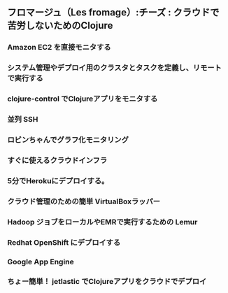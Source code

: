 ## フロマージュ（Les fromage）:チーズ : クラウドで苦労しないためのClojure

### Amazon EC2 を直接モニタする
### システム管理やデプロイ用のクラスタとタスクを定義し、リモートで実行する
### clojure-control でClojureアプリをモニタする
### 並列 SSH
### ロビンちゃんでグラフ化モニタリング
### すぐに使えるクラウドインフラ
### 5分でHerokuにデプロイする。
### クラウド管理のための簡単 VirtualBoxラッパー
### Hadoop ジョブをローカルやEMRで実行するための Lemur
### Redhat OpenShift にデプロイする
### Google App Engine 
### ちょー簡単！ jetlastic でClojureアプリをクラウドでデプロイ